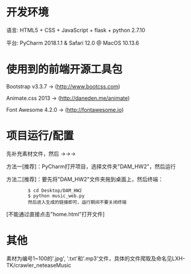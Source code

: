 # 开发环境
语言: HTML5 + CSS + JavaScript + flask + python 2.7.10
  
平台: PyCharm 2018.1.1 & Safari 12.0 @ MacOS 10.13.6

# 使用到的前端开源工具包
Bootstrap v3.3.7 -> (http://www.bootcss.com)
  
Animate.css 2013 -> (http://daneden.me/animate)
  
Font Awesome 4.2.0 -> (http://fontawesome.io)

# 项目运行/配置
先补充素材文件，然后 ->->->

方法一[推荐]：PyCharm打开项目，选择文件夹"DAM_HW2"，然后运行
  
方法二[推荐]：要先将"DAM_HW2"文件夹拖到桌面上，然后终端：
  
			$ cd Desktop/DAM_HW2
			$ python music_web.py
			然后进入生成的链接即可，运行期间不要关闭终端
  [不能通过直接点击"home.html"打开文件]

# 其他
素材为编号1~100的'.jpg', '.txt'和'.mp3'文件，具体的文件爬取及命名见LXH-TK/crawler_neteaseMusic
  
